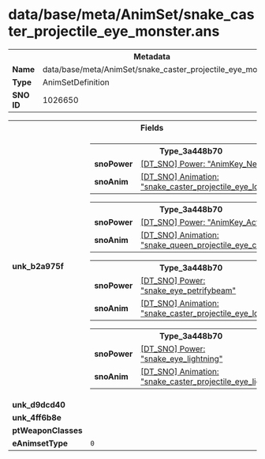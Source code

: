 <h1>data/base/meta/AnimSet/snake_caster_projectile_eye_monster.ans</h1><table><tr><th colspan="100%">Metadata</th></tr><tr><td><b>Name</b></td><td>data/base/meta/AnimSet/snake_caster_projectile_eye_monster.ans</td></tr><tr><td><b>Type</b></td><td>AnimSetDefinition</td></tr><tr><td><b>SNO ID</b></td><td>1026650</td></tr></table>

<table><tr><th colspan="100%">Fields</th></tr><tr><td><b>unk_b2a975f</b></td><td><table><tr><th colspan="100%">Type_3a448b70</th></tr><tr><td><b>snoPower</b></td><td><a href="..\Power\AnimKey_Neutral.pow">[DT_SNO] Power: "AnimKey_Neutral"</a></td></tr><tr><td><b>snoAnim</b></td><td><a href="..\Anim\snake_caster_projectile_eye_lookat.ani">[DT_SNO] Animation: "snake_caster_projectile_eye_lookat"</a></td></tr></table>


<table><tr><th colspan="100%">Type_3a448b70</th></tr><tr><td><b>snoPower</b></td><td><a href="..\Power\AnimKey_Active.pow">[DT_SNO] Power: "AnimKey_Active"</a></td></tr><tr><td><b>snoAnim</b></td><td><a href="..\Anim\snake_queen_projectile_eye_closed.ani">[DT_SNO] Animation: "snake_queen_projectile_eye_closed"</a></td></tr></table>


<table><tr><th colspan="100%">Type_3a448b70</th></tr><tr><td><b>snoPower</b></td><td><a href="..\Power\snake_eye_petrifybeam.pow">[DT_SNO] Power: "snake_eye_petrifybeam"</a></td></tr><tr><td><b>snoAnim</b></td><td><a href="..\Anim\snake_caster_projectile_eye_lookat.ani">[DT_SNO] Animation: "snake_caster_projectile_eye_lookat"</a></td></tr></table>


<table><tr><th colspan="100%">Type_3a448b70</th></tr><tr><td><b>snoPower</b></td><td><a href="..\Power\snake_eye_lightning.pow">[DT_SNO] Power: "snake_eye_lightning"</a></td></tr><tr><td><b>snoAnim</b></td><td><a href="..\Anim\snake_caster_projectile_eye_lightning.ani">[DT_SNO] Animation: "snake_caster_projectile_eye_lightning"</a></td></tr></table>


</td></tr><tr><td><b>unk_d9dcd40</b></td><td></td></tr><tr><td><b>unk_4ff6b8e</b></td><td></td></tr><tr><td><b>ptWeaponClasses</b></td><td></td></tr><tr><td><b>eAnimsetType</b></td><td><code>0</code></td></tr></table>


